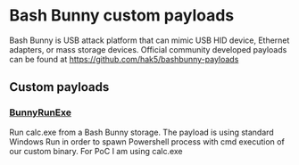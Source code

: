 # Bash Bunny custom payloads

Bash Bunny is USB attack platform that can mimic USB HID device, Ethernet adapters, or mass storage devices. Official community developed payloads can be found at https://github.com/hak5/bashbunny-payloads

## Custom payloads

### [BunnyRunExe](/BunnyRunExe)
Run calc.exe from a Bash Bunny storage. The payload is using standard Windows Run in order to spawn Powershell process with cmd execution of our custom binary. For PoC I am using calc.exe